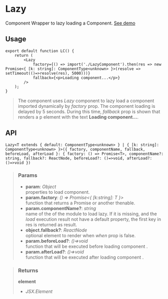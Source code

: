 # Lazy
Component Wrapper to lazy loading a Component. [See demo](https://nDriaDev.io/react-tools/#/components/Lazy)

## Usage

```tsx
export default function LC() {
	return (
		<Lazy
			factory={() => import('./LazyComponent').then(res => new Promise<{ [k: string]: ComponentType<unknown> }>(resolve => setTimeout(()=>resolve(res), 5000)))}
			fallback={<p>Loading component...</p>}
		/>
	);
}
```

> The component uses _Lazy_ component to lazy load a component imported dynamically by _factory_ prop. The component loading is delayed by 5 seconds. During this time, _fallback_ prop is shown that renders a p element with the text __Loading component...__.


## API

```tsx
Lazy<T extends { default: ComponentType<unknown> } | { [k: string]: ComponentType<unknown> }>({ factory, componentName, fallback, beforeLoad, afterLoad }: { factory: () => Promise<T>, componentName?: string, fallback?: ReactNode, beforeLoad?: ()=>void, afterLoad?: ()=>void })
```

> ### Params
>
> - __param__: _Object_  
properties to load component.
> - __param.factory__: _() => Promise<{ [k:string]: T }>_  
function that returns a Promise or another thenable.
> - __param.componentName?__: _string_  
name of the of the module to load lazy. If it is missing, and the _load_ execution result not have a default property, the first key in res is returned as result.
> - __object.fallback?__: _ReactNode_  
optional element to render when _when_ prop is false.
> - __param.beforeLoad?__: _()=>void_  
function that will be executed before loading component .
> - __param.afterLoad?__: _()=>void_  
function that will be executed after loading component .
>

> ### Returns
>
> __element__
> - _JSX.Element_  
>